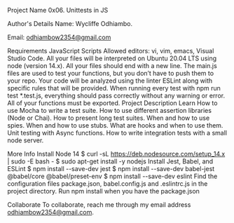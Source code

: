 Project Name
0x06. Unittests in JS

Author's Details
Name: Wycliffe Odhiambo.

Email: odhiambow2354@gmail.com

Requirements
JavaScript Scripts
Allowed editors: vi, vim, emacs, Visual Studio Code.
All your files will be interpreted on Ubuntu 20.04 LTS using node (version 14.x).
All your files should end with a new line.
The main.js files are used to test your functions, but you don’t have to push them to your repo.
Your code will be analyzed using the linter ESLint along with specific rules that will be provided.
When running every test with npm run test \*.test.js, everything should pass correctly without any warning or error.
All of your functions must be exported.
Project Description
Learn How to use Mocha to write a test suite. How to use different assertion libraries (Node or Chai). How to present long test suites. When and how to use spies. When and how to use stubs. What are hooks and when to use them. Unit testing with Async functions. How to write integration tests with a small node server.

More Info
Install Node 14
$ curl -sL https://deb.nodesource.com/setup_14.x | sudo -E bash -
$ sudo apt-get install -y nodejs
Install Jest, Babel, and ESLint
$ npm install --save-dev jest
$ npm install --save-dev babel-jest @babel/core @babel/preset-env
$ npm install --save-dev eslint
Find the configuration files package.json, babel.config.js and .eslintrc.js in the project directory. Run npm install when you have the package.json

Collaborate
To collaborate, reach me through my email address odhiambow2354@gmail.com.
